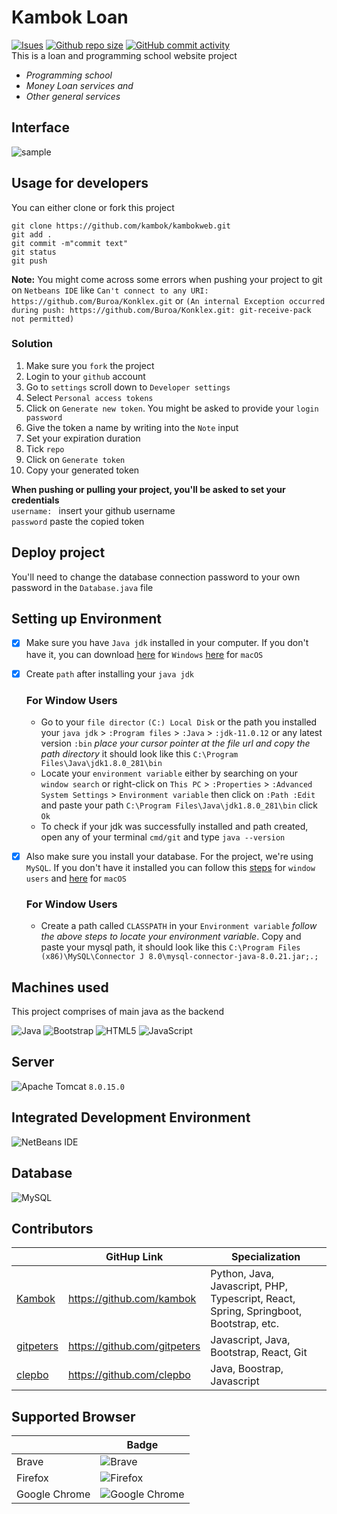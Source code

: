 # Kambok Loan
[![Isues](https://img.shields.io/bitbucket/issues/gitpeters/Kambok%20Loan)](https://github.com/gitpeters/kambokwebloan.git)
[![Github repo size](https://img.shields.io/github/repo-size/gitpeters/kambokwebloan)](https://github.com/gitpeters/kambokwebloan.git)
[![GitHub commit activity](https://img.shields.io/github/commit-activity/w/gitpeters/kambokwebloan)](https://github.com/gitpeters/kambokwebloan.git)
<br>
This is a loan and programming school website project
* *Programming school*
* *Money Loan services and*
* *Other general services*

## Interface
![sample](https://user-images.githubusercontent.com/109483000/187227979-1cdc9c30-6eec-4917-9eb0-b30c527a218a.png)

## Usage for developers
You can either clone or fork this project
```git
git clone https://github.com/kambok/kambokweb.git
git add .
git commit -m"commit text"
git status
git push
```
**Note:** You might come across some errors when pushing your project to git on `Netbeans IDE` like
`Can't connect to any URI: https://github.com/Buroa/Konklex.git` or `(An internal Exception occurred during push: https://github.com/Buroa/Konklex.git: git-receive-pack not permitted)`

### Solution
1. Make sure you `fork` the project
2. Login to your `github` account
3. Go to `settings` scroll down to `Developer settings` 
4. Select `Personal access tokens`
5. Click on `Generate new token`. You might be asked to provide your `login password`
6. Give the token a name by writing into the `Note` input
7. Set your expiration duration
8. Tick `repo`
9. Click on `Generate token`
10. Copy your generated token

**When pushing or pulling your project, you'll be asked to set your credentials** <br>
  `username: ` insert your github username <br>
  `password` paste the copied token

## Deploy project
You'll need to change the database connection password to your own password in the `Database.java` file

## Setting up Environment
- [x] Make sure you have `Java jdk` installed in your computer. If you don't have it, you can download [here](https://javadl.oracle.com/webapps/download/AutoDL?BundleId=246778_424b9da4b48848379167015dcc250d8d) for `Windows` [here](https://download.oracle.com/java/18/latest/jdk-18_macos-aarch64_bin.dmg) for `macOS`
- [x] Create `path` after installing your `java jdk`
  
    ### For Window Users
    * Go to your `file director` `(C:) Local Disk` or the path you installed your `java jdk` > `:Program files` > `:Java` > `:jdk-11.0.12` or any latest version `:bin` *place your cursor pointer at the file url and copy the path directory*
     it should look like this `C:\Program Files\Java\jdk1.8.0_281\bin`
    * Locate your `environment variable` either by searching on your `window search` or right-click on `This PC` > `:Properties` > `:Advanced System Settings` > `Environment variable` then click on `:Path :Edit` and paste your path `C:\Program Files\Java\jdk1.8.0_281\bin` click `Ok`
    * To check if your jdk was successfully installed and path created, open any of your terminal `cmd/git` and type ```java --version```

- [x] Also make sure you install your database. For the project, we're using `MySQL`. If you don't have it installed you can follow this [steps](https://www.sqlshack.com/how-to-install-mysql-database-server-8-0-19-on-windows-10/) for `window users` and [here](https://dev.mysql.com/doc/refman/5.7/en/macos-installation-pkg.html) for `macOS`
  ### For Window Users
    * Create a path called `CLASSPATH` in your `Environment variable` *follow the above steps to locate your environment variable*. Copy and paste your mysql path, it should look like this `C:\Program Files (x86)\MySQL\Connector J 8.0\mysql-connector-java-8.0.21.jar;.;`

## Machines used
This project comprises of main java as the backend

![Java](https://img.shields.io/badge/java-%23ED8B00.svg?style=for-the-badge&logo=java&logoColor=white)
![Bootstrap](https://img.shields.io/badge/bootstrap-%23563D7C.svg?style=for-the-badge&logo=bootstrap&logoColor=white)
![HTML5](https://img.shields.io/badge/html5-%23E34F26.svg?style=for-the-badge&logo=html5&logoColor=white)
![JavaScript](https://img.shields.io/badge/javascript-%23323330.svg?style=for-the-badge&logo=javascript&logoColor=%23F7DF1E)


## Server
![Apache Tomcat](https://img.shields.io/badge/apache%20tomcat-%23F8DC75.svg?style=for-the-badge&logo=apache-tomcat&logoColor=black) `8.0.15.0`

## Integrated Development Environment
![NetBeans IDE](https://img.shields.io/badge/NetBeansIDE-1B6AC6.svg?style=for-the-badge&logo=apache-netbeans-ide&logoColor=white)

## Database
![MySQL](https://img.shields.io/badge/mysql-%2300f.svg?style=for-the-badge&logo=mysql&logoColor=white)

## Contributors
|                                            | GitHup Link                                | Specialization    |
|--------------------------------------------|--------------------------------------------|---------------  |
| [Kambok](https://github.com/kambok)        | https://github.com/kambok                  | Python, Java, Javascript, PHP, Typescript, React, Spring, Springboot, Bootstrap, etc.  |
| [gitpeters](https://github.com/gitpeters)  | https://github.com/gitpeters               | Javascript, Java, Bootstrap, React, Git      |
| [clepbo](https://github.com/clepbo)        | https://github.com/clepbo                  | Java, Boostrap, Javascript     |

## Supported Browser
|                 | Badge                                     |
|----------------|--------------------------------------------|
| Brave          | ![Brave](https://img.shields.io/badge/Brave-FB542B?style=for-the-badge&logo=Brave&logoColor=white)| 
| Firefox        | ![Firefox](https://img.shields.io/badge/Firefox-FF7139?style=for-the-badge&logo=Firefox-Browser&logoColor=white)| 
| Google Chrome  | ![Google Chrome](https://img.shields.io/badge/Google%20Chrome-4285F4?style=for-the-badge&logo=GoogleChrome&logoColor=white)| 






